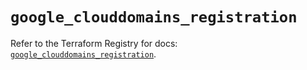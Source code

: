 # `google_clouddomains_registration`

Refer to the Terraform Registry for docs: [`google_clouddomains_registration`](https://registry.terraform.io/providers/hashicorp/google/5.25.0/docs/resources/clouddomains_registration).
